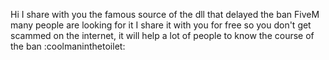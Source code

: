 Hi I share with you the famous source of the dll that delayed the ban FiveM many people are looking for it I share it with you for free so you don't get scammed on the internet, it will help a lot of people to know the course of the ban :coolmaninthetoilet:
